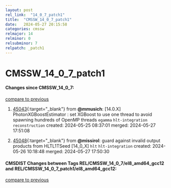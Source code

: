 ```yaml
---
layout: post
rel_link:  "14_0_7_patch1"
title:  "CMSSW_14_0_7_patch1"
date:   2024-05-27 20:15:58
categories: cmssw
relmajor: 14
relminor: 0
relsubminor: 7
relpatch: _patch1
---
```


# CMSSW_14_0_7_patch1
#### Changes since CMSSW_14_0_7:
[compare to previous](https://github.com/cms-sw/cmssw/compare/CMSSW_14_0_7...CMSSW_14_0_7_patch1)



1. [45043](http://github.com/cms-sw/cmssw/pull/45043){:target="_blank"}  from **@mmusich**: [14.0.X] PhotonXGBoostEstimator : set XGBoost to use one thread to avoid spawning hundreds of OpenMP threads `egamma` `hlt-integration` `reconstruction` created: 2024-05-25 08:37:01 merged: 2024-05-27 17:51:08

2. [45048](http://github.com/cms-sw/cmssw/pull/45048){:target="_blank"}  from **@missirol**: guard against invalid output products from HLTL1TSeed [14_0_X] `hlt` `hlt-integration` created: 2024-05-26 10:18:48 merged: 2024-05-27 17:50:30

#### CMSDIST Changes between Tags REL/CMSSW_14_0_7/el8_amd64_gcc12 and REL/CMSSW_14_0_7_patch1/el8_amd64_gcc12:
[compare to previous](https://github.com/cms-sw/cmsdist/compare/REL/CMSSW_14_0_7/el8_amd64_gcc12...REL/CMSSW_14_0_7_patch1/el8_amd64_gcc12)


